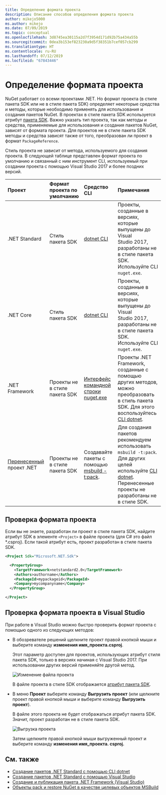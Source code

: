 ```yaml
---
title: Определение формата проекта
description: Описание способов определения формата проекта
author: mikejo5000
ms.author: mikejo
ms.date: 07/09/2019
ms.topic: conceptual
ms.openlocfilehash: 3d8745ea30115a2d7f3954d171d92b75a434a55b
ms.sourcegitcommit: 0dea3b153ef823230a9d5f38351b7cef057cb299
ms.translationtype: HT
ms.contentlocale: ru-RU
ms.lasthandoff: 07/12/2019
ms.locfileid: "67843446"
---
```

# <a name="identify-the-project-format"></a>Определение формата проекта

NuGet работает со всеми проектами .NET. Но формат проекта (в стиле пакета SDK или не в стиле пакета SDK) определяет некоторые средства и методы, которые необходимо применять для использования и создания пакетов NuGet. В проектах в стиле пакета SDK используется атрибут [пакета SDK](/dotnet/core/tools/csproj#additions). Важно указать тип проекта, так как методы и средства, применяемые для использования и создания пакетов NuGet, зависят от формата проекта. Для проектов не в стиле пакета SDK методы и средства зависят также от того, преобразован ли проект в формат `PackageReference`.

Стиль проекта не зависит от метода, используемого для создания проекта. В следующей таблице представлен формат проекта по умолчанию и связанный с ним инструмент CLI, используемый при создании проекта с помощью Visual Studio 2017 и более поздних версий.

| Проект&nbsp;&nbsp;&nbsp;&nbsp;&nbsp;&nbsp;&nbsp;&nbsp;&nbsp;&nbsp;&nbsp;&nbsp;&nbsp;&nbsp; | Формат проекта по умолчанию | Средство CLI&nbsp;&nbsp;&nbsp;&nbsp;&nbsp;&nbsp;&nbsp;&nbsp;&nbsp; | Примечания |
|:------------- |:-------------|:-----|:-----|
| .NET Standard | Стиль пакета SDK | [dotnet CLI](../install-nuget-client-tools.md#dotnetexe-cli) | Проекты, созданные в версиях, которые выпущены до Visual Studio 2017, разработаны не в стиле пакета SDK. Используйте CLI `nuget.exe`. |
| .NET Core | Стиль пакета SDK | [dotnet CLI](../install-nuget-client-tools.md#dotnetexe-cli) | Проекты, созданные в версиях, которые выпущены до Visual Studio 2017, разработаны не в стиле пакета SDK. Используйте CLI `nuget.exe`. |
| .NET Framework | Проекты не в стиле пакета SDK | [Интерфейс командной строки nuget.exe](../install-nuget-client-tools.md#nugetexe-cli) | Проекты .NET Framework, созданные с помощью других методов, можно преобразовать в стиль пакета SDK. Для этого воспользуйтесь [CLI dotnet](../install-nuget-client-tools.md#dotnetexe-cli). |
| [Перенесенный](../reference/migrate-packages-config-to-package-reference.md) проект .NET | Проекты не в стиле пакета SDK| Создавайте пакеты с помощью [msbuild -t:pack](../reference/migrate-packages-config-to-package-reference.md#create-a-package-after-migration). | Для создания пакетов рекомендуем использовать `msbuild -t:pack`. Для других целей используйте [CLI dotnet](../install-nuget-client-tools.md#dotnetexe-cli). Перенесенные проекты не разработаны не в стиле SDK. |

## <a name="check-the-project-format"></a>Проверка формата проекта

Если вы не знаете, разработан ли проект в стиле пакета SDK, найдите атрибут SDK в элементе `<Project>` в файле проекта (для C# это файл *.csproj). Если такой атрибут есть, проект разработан в стиле пакета SDK.

```xml
<Project Sdk="Microsoft.NET.Sdk">

  <PropertyGroup>
    <TargetFramework>netstandard2.0</TargetFramework>
    <Authors>authorname</Authors>
    <PackageId>mypackageid</PackageId>
    <Company>mycompanyname</Company>
  </PropertyGroup>

</Project>
```

## <a name="check-the-project-format-in-visual-studio"></a>Проверка формата проекта в Visual Studio

При работе в Visual Studio можно быстро проверить формат проекта с помощью одного из следующих методов:

- В обозревателе решений щелкните проект правой кнопкой мыши и выберите команду **изменения имя_проекта.csproj**.

   Этот параметр доступен для проектов, использующих атрибут стиля пакета SDK, только в версиях начиная с Visual Studio 2017. При использовании других версий применяйте другой метод.

   ![Изменение файла проекта](media/edit-project-file.png)

   В файле проекта в стиле SDK отображается [атрибут пакета SDK](/dotnet/core/tools/csproj#additions).
   
- В меню **Проект** выберите команду **Выгрузить проект** (или щелкните проект правой кнопкой мыши и выберите команду **Выгрузить проект**).

   В файле этого проекта не будет отображаться атрибут пакета SDK. Значит, проект разработан не в стиле пакета SDK.

   ![Выгрузка проекта](media/unload-project.png)

   Затем щелкните правой кнопкой мыши выгруженный проект и выберите команду **изменения имя_проекта. csproj.**

## <a name="see-also"></a>См. также

- [Создание пакетов .NET Standard с помощью CLI dotnet](../quickstart/create-and-publish-a-package-using-the-dotnet-cli.md)
- [Создание пакетов .NET Standard с помощью Visual Studio](../quickstart/create-and-publish-a-package-using-visual-studio.md)
- [Создание и публикация пакета .NET Framework (Visual Studio)](../quickstart/create-and-publish-a-package-using-visual-studio-net-framework.md)
- [Объекты pack и restore NuGet в качестве целевых объектов MSBuild](../reference/msbuild-targets.md)
